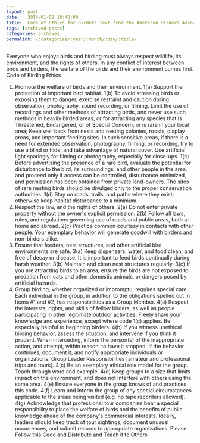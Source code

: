 ```yaml
---
layout: post
date:	2014-01-02 18:48:00
title:  Code of Ethics for Birders Text from the American Birders Association Code of Ethics pdf
tags: [archived-posts]
categories: archives
permalink: /:categories/:year/:month/:day/:title/
---
```

Everyone who enjoys birds and birding must always respect wildlife, its environment, and the rights of others. In any conflict of interest between birds and birders, the welfare of the birds and their environment comes first.
Code of Birding Ethics
1. Promote the welfare of birds and their environment.
1(a) Support the protection of important bird habitat.
1(b) To avoid stressing birds or exposing them to danger, exercise restraint and caution during observation, photography, sound recording, or filming.
Limit the use of recordings and other methods of attracting birds, and never use such methods in heavily birded areas, or for attracting any species that is Threatened, Endangered, or of Special Concern, or is rare in your local area;
Keep well back from nests and nesting colonies, roosts, display areas, and important feeding sites. In such sensitive areas, if there is a need for extended observation, photography, filming, or recording, try to use a blind or hide, and take advantage of natural cover.
Use artificial light sparingly for filming or photography, especially for close-ups.
1(c) Before advertising the presence of a rare bird, evaluate the potential for disturbance to the bird, its surroundings, and other people in the area, and proceed only if access can be controlled, disturbance minimized, and permission has been obtained from private land-owners. The sites of rare nesting birds should be divulged only to the proper conservation authorities.
1(d) Stay on roads, trails, and paths where they exist; otherwise keep habitat disturbance to a minimum.
2. Respect the law, and the rights of others.
2(a) Do not enter private property without the owner's explicit permission.
2(b) Follow all laws, rules, and regulations governing use of roads and public areas, both at home and abroad.
2(c) Practice common courtesy in contacts with other people. Your exemplary behavior will generate goodwill with birders and non-birders alike.
3. Ensure that feeders, nest structures, and other artificial bird environments are safe.
3(a) Keep dispensers, water, and food clean, and free of decay or disease. It is important to feed birds continually during harsh weather.
3(b) Maintain and clean nest structures regularly.
3(c) If you are attracting birds to an area, ensure the birds are not exposed to predation from cats and other domestic animals, or dangers posed by artificial hazards.
4. Group birding, whether organized or impromptu, requires special care.
Each individual in the group, in addition to the obligations spelled out in Items #1 and #2, has responsibilities as a Group Member.
4(a) Respect the interests, rights, and skills of fellow birders, as well as people participating in other legitimate outdoor activities. Freely share your knowledge and experience, except where code 1(c) applies. Be especially helpful to beginning birders.
4(b) If you witness unethical birding behavior, assess the situation, and intervene if you think it prudent. When interceding, inform the person(s) of the inappropriate action, and attempt, within reason, to have it stopped. If the behavior continues, document it, and notify appropriate individuals or organizations.
Group Leader Responsibilities [amateur and professional trips and tours].
4(c) Be an exemplary ethical role model for the group. Teach through word and example.
4(d) Keep groups to a size that limits impact on the environment, and does not interfere with others using the same area.
4(e) Ensure everyone in the group knows of and practices this code.
4(f) Learn and inform the group of any special circumstances applicable to the areas being visited (e.g. no tape recorders allowed).
4(g) Acknowledge that professional tour companies bear a special responsibility to place the welfare of birds and the benefits of public knowledge ahead of the company's commercial interests. Ideally, leaders should keep track of tour sightings, document unusual occurrences, and submit records to appropriate organizations.
Please Follow this Code and Distribute and Teach it to Others
